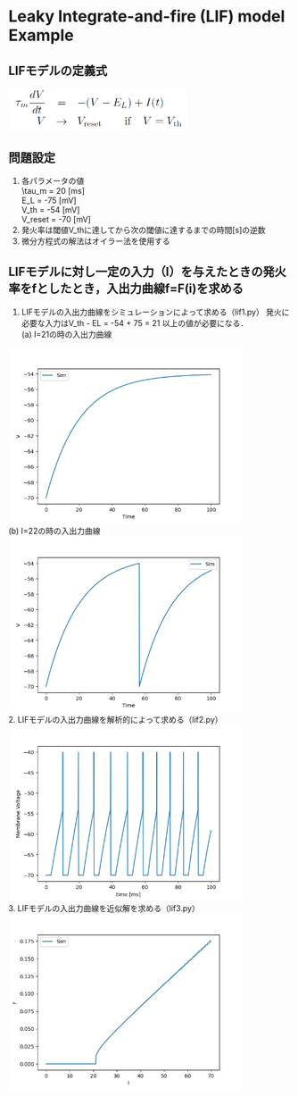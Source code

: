 # Leaky Integrate-and-fire (LIF) model Example  
## LIFモデルの定義式

<div>
	<img src='/img/equation_lif.png' width="320px">
</div>

## 問題設定
1. 各パラメータの値  
\tau_m = 20 [ms]  
E_L = -75 [mV]  
V_th = -54 [mV]  
V_reset = -70 [mV]  
2. 発火率は閾値V_thに達してから次の閾値に達するまでの時間[s]の逆数  
3. 微分方程式の解法はオイラー法を使用する  

## LIFモデルに対し一定の入力（I）を与えたときの発火率をfとしたとき，入出力曲線f=F(i)を求める
1. LIFモデルの入出力曲線をシミュレーションによって求める（lif1.py） 
発火に必要な入力はV_th - EL = -54 + 75 = 21 以上の値が必要になる．  
(a) I=21の時の入出力曲線  
<div>
	<img src='/graph/lif1/Figure_1.png'width="420px">
</div>
(b) I=22の時の入出力曲線  
<div>
	<img src='/graph/lif1/Figure_2.png'width="420px">
</div>
2. LIFモデルの入出力曲線を解析的によって求める（lif2.py） 
<div>
	<img src='/graph/lif2/Figure_1.png'width="420px">
</div>
3. LIFモデルの入出力曲線を近似解を求める（lif3.py） 
<div>
	<img src='/graph/lif3/Figure_1.png'width="420px">
</div>
